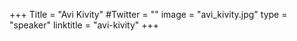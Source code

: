+++
Title = "Avi Kivity"
#Twitter = ""
image = "avi_kivity.jpg"
type = "speaker"
linktitle = "avi-kivity"
+++
